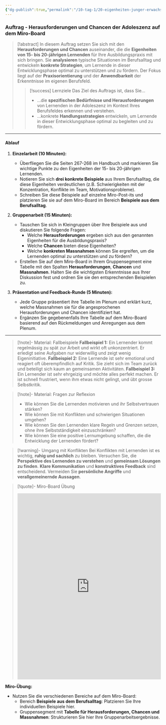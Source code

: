 ```yaml
---
{"dg-publish":true,"permalink":"/10-tag-1/20-eigenheiten-junger-erwachsener/03-1/"}
---
```


### Auftrag - Herausforderungen und Chancen der Adoleszenz auf dem Miro-Board

>[!abstract] In diesem Auftrag setzen Sie sich mit den **Herausforderungen und Chancen** auseinander, die die **Eigenheiten von 15- bis 20-jährigen Lernenden** für Ihre Ausbildungspraxis mit sich bringen. Sie **analysieren** typische Situationen im Berufsalltag und entwickeln **konkrete Strategien**, um Lernende in dieser Entwicklungsphase optimal zu unterstützen und zu fördern. Der Fokus liegt auf der **Praxisorientierung** und der **Anwendbarkeit** der Erkenntnisse im eigenen Berufsfeld.
>
> > [!success] Lernziele
> > Das Ziel des Auftrags ist, dass Sie...
> > * ...die **spezifischen Bedürfnisse und Herausforderungen** von Lernenden in der Adoleszenz im Kontext Ihres Berufsfeldes erkennen und verstehen.
> > * ...konkrete **Handlungsstrategien** entwickeln, um Lernende in dieser Entwicklungsphase optimal zu begleiten und zu fördern.

---

#### Ablauf

1. **Einzelarbeit (10 Minuten):**
   - Überfliegen Sie die Seiten 267-268 im Handbuch und markieren Sie wichtige Punkte zu den Eigenheiten der 15- bis 20-jährigen Lernenden.
   - Notieren Sie sich **drei konkrete Beispiele** aus Ihrem Berufsalltag, die diese Eigenheiten verdeutlichen (z.B. Schwierigkeiten mit der Konzentration, Konflikte im Team, Motivationsprobleme).
   - Schreiben Sie diese Beispiele auf einzelne Miro-Post-its und platzieren Sie sie auf dem Miro-Board im Bereich **Beispiele aus dem Berufsalltag**.

2. **Gruppenarbeit (15 Minuten):**
   - Tauschen Sie sich in Kleingruppen über Ihre Beispiele aus und diskutieren Sie folgende Fragen:
       * Welche **Herausforderungen** ergeben sich aus den genannten Eigenheiten für die Ausbildungspraxis?
       * Welche **Chancen** bieten diese Eigenheiten?
       * Welche **konkreten Massnahmen** können Sie ergreifen, um die Lernenden optimal zu unterstützen und zu fördern?
   - Erstellen Sie auf dem Miro-Board in Ihrem Gruppensegment eine Tabelle mit den Spalten **Herausforderungen**, **Chancen** und **Massnahmen**. Halten Sie die wichtigsten Erkenntnisse aus Ihrer Diskussion fest und ordnen Sie sie den entsprechenden Beispielen zu.

3. **Präsentation und Feedback-Runde (5 Minuten):**
   - Jede Gruppe präsentiert ihre Tabelle im Plenum und erklärt kurz, welche Massnahmen sie für die angesprochenen Herausforderungen und Chancen identifiziert hat.
   - Ergänzen Sie gegebenenfalls Ihre Tabelle auf dem Miro-Board basierend auf den Rückmeldungen und Anregungen aus dem Plenum.

---

>[!note]- Material: Fallbeispiele
>**Fallbeispiel 1:** Ein Lernender kommt regelmässig zu spät zur Arbeit und wirkt oft unkonzentriert. Er erledigt seine Aufgaben nur widerwillig und zeigt wenig Eigeninitiative.
>**Fallbeispiel 2:** Eine Lernende ist sehr emotional und reagiert oft überempfindlich auf Kritik. Sie zieht sich im Team zurück und beteiligt sich kaum an gemeinsamen Aktivitäten.
>**Fallbeispiel 3:** Ein Lernender ist sehr ehrgeizig und möchte alles perfekt machen. Er ist schnell frustriert, wenn ihm etwas nicht gelingt, und übt grosse Selbstkritik.

>[!note]- Material: Fragen zur Reflexion
>* Wie können Sie die Lernenden motivieren und ihr Selbstvertrauen stärken?
>* Wie können Sie mit Konflikten und schwierigen Situationen umgehen?
>* Wie können Sie den Lernenden klare Regeln und Grenzen setzen, ohne ihre Selbstständigkeit einzuschränken?
>* Wie können Sie eine positive Lernumgebung schaffen, die die Entwicklung der Lernenden fördert?

>[!warning]- Umgang mit Konflikten
>Bei Konflikten mit Lernenden ist es wichtig, **ruhig und sachlich** zu bleiben. Versuchen Sie, die **Perspektive des Lernenden zu verstehen** und **gemeinsam Lösungen zu finden**. **Klare Kommunikation** und **konstruktives Feedback** sind entscheidend. Vermeiden Sie **persönliche Angriffe** und **verallgemeinernde Aussagen**.

>[!quote]- Miro-Board Übung
><iframe src="https://miro.com/app/live-embed/uXjVL6H7G6P=/?moveToViewport=-250,-300,3500,1900" frameBorder="0" width="100%" height="600" allowFullScreen live-embed></iframe>

**Miro-Übung:**  
- Nutzen Sie die verschiedenen Bereiche auf dem Miro-Board:
   - Bereich **Beispiele aus dem Berufsalltag**: Platzieren Sie Ihre individuellen Beispiele hier.
   - Gruppensegment mit **Tabelle für Herausforderungen, Chancen und Massnahmen**: Strukturieren Sie hier Ihre Gruppenarbeitsergebnisse.
